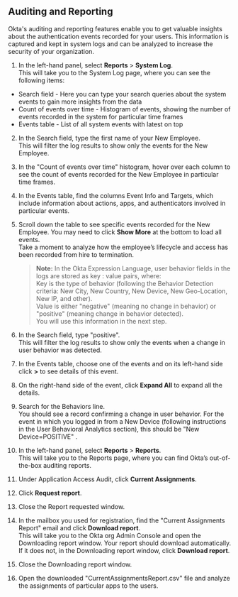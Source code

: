 ## Auditing and Reporting

Okta's auditing and reporting features enable you to get valuable insights about the authentication events recorded for your users. This information is captured and kept in system logs and can be analyzed to increase the security of your organization.

1. In the left-hand panel, select **Reports** > **System Log**.  
This will take you to the System Log page, where you can see the following items:
- Search field - Here you can type your search queries about the system events to gain more insights from the data
- Count of events over time - Histogram of events, showing the number of events recorded in the system for particular time frames
- Events table - List of all system events with latest on top

2. In the Search field, type the first name of your New Employee.  
This will filter the log results to show only the events for the New Employee.

3. In the "Count of events over time" histogram, hover over each column to see the count of events recorded for the New Employee in particular time frames. 

4. In the Events table, find the columns Event Info and Targets, which include information about actions, apps, and authenticators involved in particular events.  

5. Scroll down the table to see specific events recorded for the New Employee. You may need to click **Show More** at the bottom to load all events.  
Take a moment to analyze how the employee’s lifecycle and access has been recorded from hire to termination.

   > **Note:** In the Okta Expression Language, user behavior fields in the logs are stored as key : value pairs, where:  
   Key is the type of behavior (following the Behavior Detection criteria: New City, New Country, New Device, New Geo-Location, New IP, and other).  
   Value is either "negative" (meaning no change in behavior) or "positive" (meaning change in behavior detected).  
  You will use this information in the next step.
   >


6. In the Search field, type "positive".  
This will filter the log results to show only the events when a change in user behavior was detected.

7. In the Events table, choose one of the events and on its left-hand side click **>** to see details of this event.  

8. On the right-hand side of the event, click **Expand All** to expand all the details. 

9. Search for the Behaviors line.  
You should see a record confirming a change in user behavior. For the event in which you logged in from a New Device (following instructions in the User Behavioral Analytics section), this should be "New Device=POSITIVE" .  

10. In the left-hand panel, select **Reports** > **Reports**.  
This will take you to the Reports page, where you can find Okta’s out-of-the-box auditing reports.  

11. Under Application Access Audit, click **Current Assignments**.  

12. Click **Request report**.

13. Close the Report requested window.  

14. In the mailbox you used for registration, find the "Current Assignments Report" email and click **Download report**.  
This will take you to the Okta org Admin Console and open the Downloading report window. Your report should download automatically. If it does not, in the Downloading report window, click **Download report**.  

15. Close the Downloading report window. 

16. Open the downloaded "CurrentAssignmentsReport.csv" file and analyze the assignments of particular apps to the users.